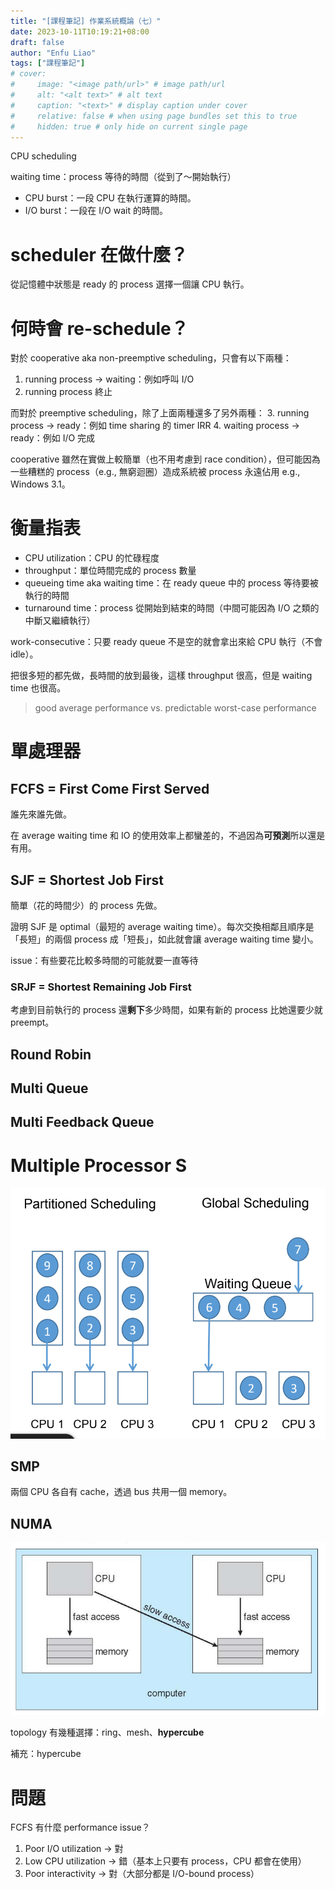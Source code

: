 ```yaml
---
title: "[課程筆記] 作業系統概論（七）"
date: 2023-10-11T10:19:21+08:00
draft: false
author: "Enfu Liao"
tags: ["課程筆記"]
# cover:
#     image: "<image path/url>" # image path/url
#     alt: "<alt text>" # alt text
#     caption: "<text>" # display caption under cover
#     relative: false # when using page bundles set this to true
#     hidden: true # only hide on current single page
---
```


CPU scheduling

waiting time：process 等待的時間（從到了～開始執行）

- CPU burst：一段 CPU 在執行運算的時間。
- I/O burst：一段在 I/O wait 的時間。

# scheduler 在做什麼？
從記憶體中狀態是 ready 的 process 選擇一個讓 CPU 執行。

# 何時會 re-schedule？

對於 cooperative aka non-preemptive scheduling，只會有以下兩種：
1. running process -> waiting：例如呼叫 I/O
2. running process 終止

而對於 preemptive scheduling，除了上面兩種還多了另外兩種：
3. running process -> ready：例如 time sharing 的 timer IRR
4. waiting process -> ready：例如 I/O 完成

cooperative 雖然在實做上較簡單（也不用考慮到 race condition），但可能因為一些糟糕的 process（e.g., 無窮迴圈）造成系統被 process 永遠佔用 e.g., Windows 3.1。

# 衡量指表

- CPU utilization：CPU 的忙碌程度
- throughput：單位時間完成的 process 數量
- queueing time aka waiting time：在 ready queue 中的 process 等待要被執行的時間
- turnaround time：process 從開始到結束的時間（中間可能因為 I/O 之類的中斷又繼續執行）

work-consecutive：只要 ready queue 不是空的就會拿出來給 CPU 執行（不會 idle）。

把很多短的都先做，長時間的放到最後，這樣 throughput 很高，但是 waiting time 也很高。

> good average performance vs. predictable worst-case performance   

# 單處理器

## FCFS = First Come First Served
誰先來誰先做。

在 average waiting time 和 IO 的使用效率上都蠻差的，不過因為**可預測**所以還是有用。

## SJF = Shortest Job First
簡單（花的時間少）的 process 先做。

證明 SJF 是 optimal（最短的 average waiting time）。每次交換相鄰且順序是「長短」的兩個 process 成「短長」，如此就會讓 average waiting time 變小。

issue：有些要花比較多時間的可能就要一直等待


### SRJF = Shortest Remaining Job First
考慮到目前執行的 process 還**剩下**多少時間，如果有新的 process 比她還要少就 preempt。





## Round Robin


## Multi Queue

## Multi Feedback Queue





# Multiple Processor S
![](./Screenshot%20from%202023-10-11%2011-58-58.png)

## SMP
兩個 CPU 各自有 cache，透過 bus 共用一個 memory。


## NUMA
![](./Screenshot%20from%202023-10-11%2012-01-23.png)

topology 有幾種選擇：ring、mesh、**hypercube**


補充：hypercube









# 問題
FCFS 有什麼 performance issue？
1. Poor I/O utilization -> 對
2. Low CPU utilization -> 錯（基本上只要有 process，CPU 都會在使用）
3. Poor interactivity -> 對（大部分都是 I/O-bound process）




